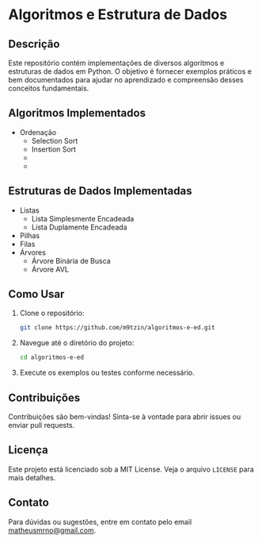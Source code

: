 # Algoritmos e Estrutura de Dados

## Descrição
Este repositório contém implementações de diversos algoritmos e estruturas de dados em Python. O objetivo é fornecer exemplos práticos e bem documentados para ajudar no aprendizado e compreensão desses conceitos fundamentais.


## Algoritmos Implementados
- Ordenação
    - Selection Sort
    - Insertion Sort
    -
    -
## Estruturas de Dados Implementadas
- Listas
    - Lista Simplesmente Encadeada
    - Lista Duplamente Encadeada
- Pilhas
- Filas
- Árvores
    - Árvore Binária de Busca
    - Árvore AVL

## Como Usar
1. Clone o repositório:
     ```sh
     git clone https://github.com/m9tzin/algoritmos-e-ed.git
     ```
2. Navegue até o diretório do projeto:
     ```sh
     cd algoritmos-e-ed
     ```
3. Execute os exemplos ou testes conforme necessário.

## Contribuições
Contribuições são bem-vindas! Sinta-se à vontade para abrir issues ou enviar pull requests.

## Licença
Este projeto está licenciado sob a MIT License. Veja o arquivo `LICENSE` para mais detalhes.

## Contato
Para dúvidas ou sugestões, entre em contato pelo email matheusmrno@gmail.com.
